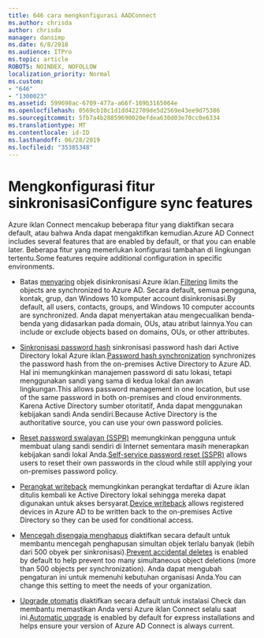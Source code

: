 ```yaml
---
title: 646 cara mengkonfigurasi AADConnect
ms.author: chrisda
author: chrisda
manager: dansimp
ms.date: 6/8/2018
ms.audience: ITPro
ms.topic: article
ROBOTS: NOINDEX, NOFOLLOW
localization_priority: Normal
ms.custom:
- "646"
- "1300023"
ms.assetid: 599698ac-6709-477a-a66f-169b3165064e
ms.openlocfilehash: 0569cb10c1d1dd422709de5d2569e43ee9d75386
ms.sourcegitcommit: 5fb7a4b28859690020efdea630d03e70cc0e6334
ms.translationtype: MT
ms.contentlocale: id-ID
ms.lasthandoff: 06/28/2019
ms.locfileid: "35385348"
---
```

# <a name="configure-sync-features"></a><span data-ttu-id="4eea5-102">Mengkonfigurasi fitur sinkronisasi</span><span class="sxs-lookup"><span data-stu-id="4eea5-102">Configure sync features</span></span>

<span data-ttu-id="4eea5-103">Azure iklan Connect mencakup beberapa fitur yang diaktifkan secara default, atau bahwa Anda dapat mengaktifkan kemudian.</span><span class="sxs-lookup"><span data-stu-id="4eea5-103">Azure AD Connect includes several features that are enabled by default, or that you can enable later.</span></span> <span data-ttu-id="4eea5-104">Beberapa fitur yang memerlukan konfigurasi tambahan di lingkungan tertentu.</span><span class="sxs-lookup"><span data-stu-id="4eea5-104">Some features require additional configuration in specific environments.</span></span>

- <span data-ttu-id="4eea5-105">Batas [menyaring](https://docs.microsoft.com/azure/active-directory/connect/active-directory-aadconnectsync-configure-filtering) objek disinkronisasi Azure iklan.</span><span class="sxs-lookup"><span data-stu-id="4eea5-105">[Filtering](https://docs.microsoft.com/azure/active-directory/connect/active-directory-aadconnectsync-configure-filtering) limits the objects are synchronized to Azure AD.</span></span> <span data-ttu-id="4eea5-106">Secara default, semua pengguna, kontak, grup, dan Windows 10 komputer account disinkronisasi.</span><span class="sxs-lookup"><span data-stu-id="4eea5-106">By default, all users, contacts, groups, and Windows 10 computer accounts are synchronized.</span></span> <span data-ttu-id="4eea5-107">Anda dapat menyertakan atau mengecualikan benda-benda yang didasarkan pada domain, OUs, atau atribut lainnya.</span><span class="sxs-lookup"><span data-stu-id="4eea5-107">You can include or exclude objects based on domains, OUs, or other attributes.</span></span>

- <span data-ttu-id="4eea5-108">[Sinkronisasi password hash](https://docs.microsoft.com/azure/active-directory/connect/active-directory-aadconnectsync-implement-password-hash-synchronization) sinkronisasi password hash dari Active Directory lokal Azure iklan.</span><span class="sxs-lookup"><span data-stu-id="4eea5-108">[Password hash synchronization](https://docs.microsoft.com/azure/active-directory/connect/active-directory-aadconnectsync-implement-password-hash-synchronization) synchronizes the password hash from the on-premises Active Directory to Azure AD.</span></span> <span data-ttu-id="4eea5-109">Hal ini memungkinkan manajemen password di satu lokasi, tetapi menggunakan sandi yang sama di kedua lokal dan awan lingkungan.</span><span class="sxs-lookup"><span data-stu-id="4eea5-109">This allows password management in one location, but use of the same password in both on-premises and cloud environments.</span></span> <span data-ttu-id="4eea5-110">Karena Active Directory sumber otoritatif, Anda dapat menggunakan kebijakan sandi Anda sendiri.</span><span class="sxs-lookup"><span data-stu-id="4eea5-110">Because Active Directory is the authoritative source, you can use your own password policies.</span></span>

- <span data-ttu-id="4eea5-111">[Reset password swalayan (SSPR)](https://docs.microsoft.com/azure/active-directory/authentication/quickstart-sspr) memungkinkan pengguna untuk membuat ulang sandi sendiri di Internet sementara masih menerapkan kebijakan sandi lokal Anda.</span><span class="sxs-lookup"><span data-stu-id="4eea5-111">[Self-service password reset (SSPR)](https://docs.microsoft.com/azure/active-directory/authentication/quickstart-sspr) allows users to reset their own passwords in the cloud while still applying your on-premises password policy.</span></span>

- <span data-ttu-id="4eea5-112">[Perangkat writeback](https://docs.microsoft.com/azure/active-directory/connect/active-directory-aadconnect-feature-device-writeback) memungkinkan perangkat terdaftar di Azure iklan ditulis kembali ke Active Directory lokal sehingga mereka dapat digunakan untuk akses bersyarat.</span><span class="sxs-lookup"><span data-stu-id="4eea5-112">[Device writeback](https://docs.microsoft.com/azure/active-directory/connect/active-directory-aadconnect-feature-device-writeback) allows registered devices in Azure AD to be written back to the on-premises Active Directory so they can be used for conditional access.</span></span>

- <span data-ttu-id="4eea5-113">[Mencegah disengaja menghapus](https://docs.microsoft.com/azure/active-directory/connect/active-directory-aadconnectsync-feature-prevent-accidental-deletes) diaktifkan secara default untuk membantu mencegah penghapusan simultan objek terlalu banyak (lebih dari 500 obyek per sinkronisasi).</span><span class="sxs-lookup"><span data-stu-id="4eea5-113">[Prevent accidental deletes](https://docs.microsoft.com/azure/active-directory/connect/active-directory-aadconnectsync-feature-prevent-accidental-deletes) is enabled by default to help prevent too many simultaneous object deletions (more than 500 objects per synchronization).</span></span> <span data-ttu-id="4eea5-114">Anda dapat mengubah pengaturan ini untuk memenuhi kebutuhan organisasi Anda.</span><span class="sxs-lookup"><span data-stu-id="4eea5-114">You can change this setting to meet the needs of your organization.</span></span>

- <span data-ttu-id="4eea5-115">[Upgrade otomatis](https://docs.microsoft.com/azure/active-directory/connect/active-directory-aadconnect-feature-automatic-upgrade) diaktifkan secara default untuk instalasi Check dan membantu memastikan Anda versi Azure iklan Connect selalu saat ini.</span><span class="sxs-lookup"><span data-stu-id="4eea5-115">[Automatic upgrade](https://docs.microsoft.com/azure/active-directory/connect/active-directory-aadconnect-feature-automatic-upgrade) is enabled by default for express installations and helps ensure your version of Azure AD Connect is always current.</span></span>
